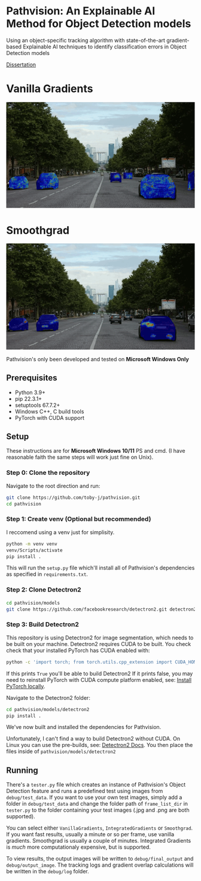 # Pathvision: An Explainable AI Method for Object Detection models

Using an object-specific tracking algorithm with state-of-the-art gradient-based Explainable AI techniques to identify classification errors in Object Detection models

[Dissertation]([https://api.onedrive.com/v1.0/shares/u!aHR0cHM6Ly8xZHJ2Lm1zL2IvcyFBdmFPc1ZQdWN5eWlrN0ZHaDhES1NXazdtUHB1RHc_ZT1qTW1MWUc/root/content](https://onedrive.live.com/embed?id=A22C73EE53B18EF6!317638&resid=A22C73EE53B18EF6!317638&cid=a22c73ee53b18ef6&ithint=file%2cpdf&redeem=aHR0cHM6Ly8xZHJ2Lm1zL2IvYy9hMjJjNzNlZTUzYjE4ZWY2L1VRVDJqckZUN25Nc0lJQ2l4dGdFQUFBQUFLSzUzNVVOYnNlRVJ0UQ&migratedtospo=true&embed=1))

# Vanilla Gradients
![Pathvision gif demo vanilla](docs/assets/paris_cars_vanilla.gif)

# Smoothgrad
![Pathvision gif demo smoothgrad](docs/assets/paris_cars_smoothgrad.gif)

Pathvision's only been developed and tested on **Microsoft Windows Only**

## Prerequisites
- Python 3.9+
- pip 22.3.1+
- setuptools 67.7.2+
- Windows C++, C build tools
- PyTorch with CUDA support

## Setup
These instructions are for **Microsoft Windows 10/11** PS and cmd. (I have reasonable faith the same steps will work just fine on Unix).

### **Step 0: Clone the repository**
Navigate to the root direction and run:
```bash
git clone https://github.com/toby-j/pathvision.git
cd pathvision
```

### **Step 1: Create venv (Optional but recommended)**
I reccomend using a venv just for simplisity.
```bash
python -m venv venv
venv/Scripts/activate
pip install .
```
This will run the `setup.py` file which'll install all of Pathvision's dependencies as specified in `requirements.txt`.

### **Step 2: Clone Detectron2**
```bash
cd pathvision/models
git clone https://github.com/facebookresearch/detectron2.git detectron2
```

### **Step 3: Build Detectron2**
This repository is using Detectron2 for image segmentation, which needs to be built on your machine.
Detectron2 requires CUDA to be built. You check check that your installed PyTorch has CUDA enabled with:
```bash
python -c 'import torch; from torch.utils.cpp_extension import CUDA_HOME; print(torch.cuda.is_available(), CUDA_HOME)'
```
If this prints `True` you'll be able to build Detectron2
If it prints false, you may need to reinstall PyTorch with CUDA compute platform enabled, see: [Install PyTorch locally](https://pytorch.org/get-started/locally/).

Navigate to the Detectron2 folder:
```bash
cd pathvision/models/detectron2
pip install .
```
We've now built and installed the dependencies for Pathvision.

Unfortunately, I can't find a way to build Detectron2 without CUDA. On Linux you can use the pre-builds, see: [Detectron2 Docs](https://detectron2.readthedocs.io/en/latest/tutorials/install.html). You then place the files inside of `pathvision/models/detectron2`

## Running
There's a `tester.py` file which creates an instance of Pathvision's Object Detection feature and runs a predefined test using images from `debug/test_data`.
If you want to use your own test images, simply add a folder in `debug/test_data` and change the folder path of `frame_list_dir` in `tester.py` to the folder containing your test images (.jpg and .png are both supported).

You can select either `VanillaGradients`, `IntegratedGradients` or `Smoothgrad`. If you want fast results, usually a minute or so per frame, use vanilla gradients. Smoothgrad is usually a couple of minutes. Integrated Gradients is *much* more computationaly expensive, but is supported.

To view results, the output images will be written to `debug/final_output` and `debug/output_image`. The tracking logs and gradient overlap calculations will be written in the `debug/log` folder.
